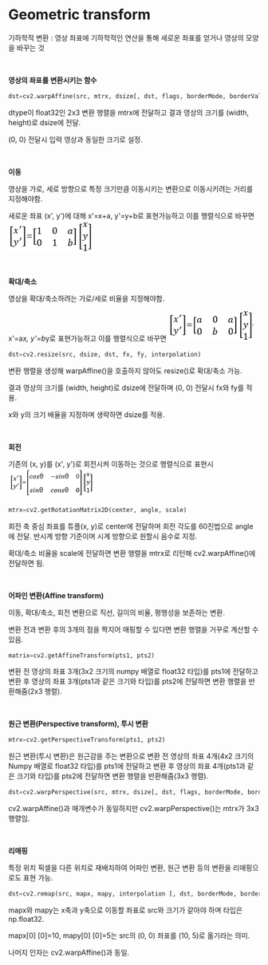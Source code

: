 # Geometric transform

기하학적 변환 : 영상 좌표에 기하학적인 연산을 통해 새로운 좌표를 얻거나 영상의 모양을 바꾸는 것

<br>

**영상의 좌표를 변환시키는 함수**

```python
dst=cv2.warpAffine(src, mtrx, dsize[, dst, flags, borderMode, borderValue])
```

dtype이 float32인 2x3 변환 행렬을 mtrx에 전달하고 결과 영상의 크기를 (width, height)로 dsize에 전달. 

(0, 0) 전달시 입력 영상과 동일한 크기로 설정.

<br>

**이동**

영상을 가로, 세로 방향으로 특정 크기만큼 이동시키는 변환으로 이동시키려는 거리를 지정해야함.

새로운 좌표 (x', y')에 대해 x'=x+a, y'=y+b로 표현가능하고 이를 행렬식으로 바꾸면 ![1](./images/translate.png)

<br>

**확대/축소**

영상을 확대/축소하려는 가로/세로 비율을 지정해야함.

x'=a*x, y'=b*y로 표현가능하고 이를 행렬식으로 바꾸면 ![2](./images/scale.png)

```python
dst=cv2.resize(src, dsize, dst, fx, fy, interpolation)
```

변환 행렬을 생성해 warpAffine()을 호출하지 않아도 resize()로 확대/축소 가능.

결과 영상의 크기를 (width, height)로 dsize에 전달하며 (0, 0) 전달시 fx와 fy를 적용.

x와 y의 크기 배율을 지정하며 생략하면 dsize를 적용.

<br>

**회전**

기존의 (x, y)를 (x', y')로 회전시켜 이동하는 것으로 행렬식으로 표현시 ![rotate](./images/rotate.png)

```python
mtrx=cv2.getRotationMatrix2D(center, angle, scale)
```

회전 축 중심 좌표를 튜플(x, y)로 center에 전달하며 회전 각도를 60진법으로 angle에 전달. 반시계 방향 기준이며 시계 방향으로 원할시 음수로 지정.

확대/축소 비율을 scale에 전달하면 변환 행렬을 mtrx로 리턴해 cv2.warpAffine()에 전달하면 됨.

<br>

**어파인 변환(Affine transform)**

이동, 확대/축소, 회전 변환으로 직선, 길이의 비율, 평행성을 보존하는 변환.

변환 전과 변환 후의 3개의 점을 짝지어 매핑할 수 있다면 변환 행렬을 거꾸로 계산할 수 있음.

```python
matrix=cv2.getAffineTransform(pts1, pts2)
```

변환 전 영상의 좌표 3개(3x2 크기의 numpy 배열로 float32 타입)를 pts1에 전달하고 변환 후 영상의 좌표 3개(pts1과 같은 크기와 타입)를 pts2에 전달하면 변환 행렬을 반환해줌(2x3 행렬).

<br>

**원근 변환(Perspective transform), 투시 변환**

```python
mtrx=cv2.getPerspectiveTransform(pts1, pts2)
```

원근 변환(투시 변환)은 원근감을 주는 변환으로 변환 전 영상의 좌표 4개(4x2 크기의 Numpy 배열로 float32 타입)를 pts1에 전달하고 변환 후 영상의 좌표 4개(pts1과 같은 크기와 타입)를 pts2에 전달하면 변환 행렬을 반환해줌(3x3 행렬).

```python
dst=cv2.warpPerspective(src, mtrx, dsize[, dst, flags, borderMode, borderValue])
```

cv2.warpAffine()과 매개변수가 동일하지만 cv2.warpPerspective()는 mtrx가 3x3 행렬임.

<br>

**리매핑**

특정 위치 픽셀을 다른 위치로 재배치하여 어파인 변환, 원근 변환 등의 변환을 리매핑으로도 표현 가능.

```python
dst=cv2.remap(src, mapx, mapy, interpolation [, dst, borderMode, borderValue])
```

mapx와 mapy는 x축과 y축으로 이동할 좌표로 src와 크기가 같아야 하며 타입은 np.float32.

mapx[0] [0]=10, mapy[0] [0]=5는 src의 (0, 0) 좌표를 (10, 5)로 옮기라는 의미. 

나머지 인자는 cv2.warpAffine()과 동일.



